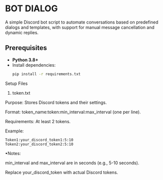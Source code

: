 # BOT DIALOG

A simple Discord bot script to automate conversations based on predefined dialogs and templates, with support for manual message cancellation and dynamic replies.

## Prerequisites
- **Python 3.8+**
- Install dependencies:
  ```bash '''cmd
  pip install -r requirements.txt

Setup Files

1. token.txt

Purpose: Stores Discord tokens and their settings.

Format: token_name:token:min_interval:max_interval (one per line).

Requirements: At least 2 tokens.

Example:

    Token1:your_discord_token1:5:10
    Token2:your_discord_token2:5:10

•Notes: 

   min_interval and max_interval are in seconds (e.g., 5-10 seconds).

   Replace your_discord_token with actual Discord tokens.




